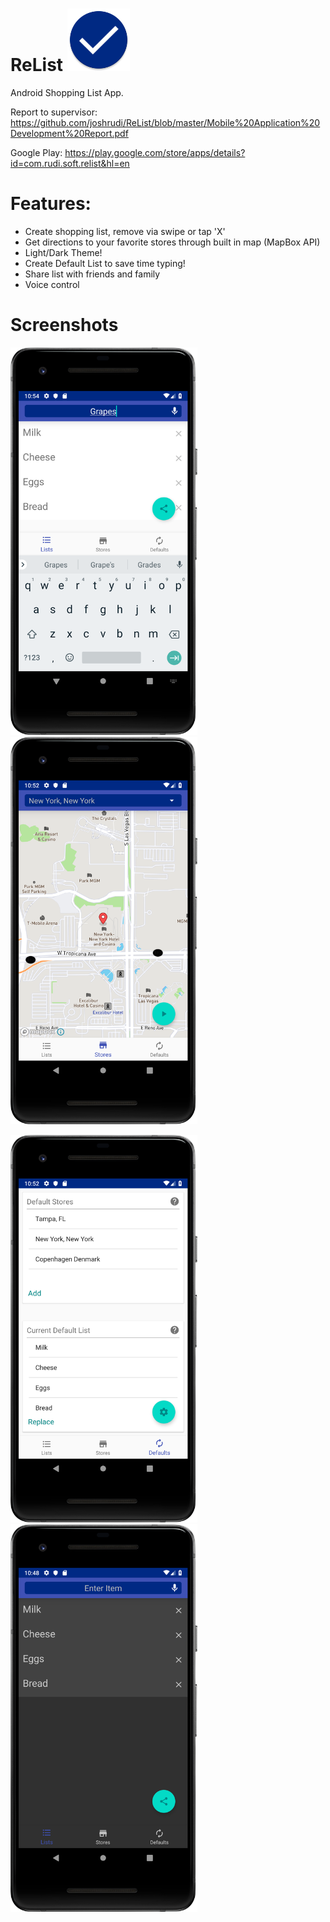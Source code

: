 # ReList <img src="https://github.com/joshrudi/ReList/blob/master/screenshots/ic_launcher.png" width="100" height="100"> 
Android Shopping List App.

Report to supervisor: https://github.com/joshrudi/ReList/blob/master/Mobile%20Application%20Development%20Report.pdf

Google Play: https://play.google.com/store/apps/details?id=com.rudi.soft.relist&hl=en

# Features:
* Create shopping list, remove via swipe or tap 'X'
* Get directions to your favorite stores through built in map (MapBox API)
* Light/Dark Theme!
* Create Default List to save time typing!
* Share list with friends and family
* Voice control

# Screenshots

<img src="https://github.com/joshrudi/ReList/blob/master/screenshots/relist5.png" width="299" height="620"> <img src="https://github.com/joshrudi/ReList/blob/master/screenshots/relist2.png" width="299" height="620">

<img src="https://github.com/joshrudi/ReList/blob/master/screenshots/relist3.png" width="299" height="620"> <img src="https://github.com/joshrudi/ReList/blob/master/screenshots/relist1.png" width="299" height="620">
